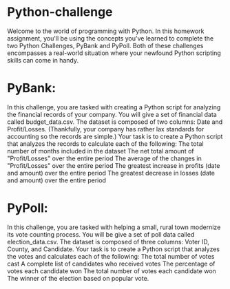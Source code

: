 # Python-challenge
Welcome to the world of programming with Python. In this homework assignment, you'll be using the concepts you've learned to complete the two Python Challenges, PyBank and PyPoll. Both of these challenges encompasses a real-world situation where your newfound Python scripting skills can come in handy.

# PyBank:
In this challenge, you are tasked with creating a Python script for analyzing the financial records of your company. You will give a set of financial data called budget_data.csv. The dataset is composed of two columns: Date and Profit/Losses. (Thankfully, your company has rather lax standards for accounting so the records are simple.) Your task is to create a Python script that analyzes the records to calculate each of the following: The total number of months included in the dataset The net total amount of "Profit/Losses" over the entire period The average of the changes in "Profit/Losses" over the entire period The greatest increase in profits (date and amount) over the entire period The greatest decrease in losses (date and amount) over the entire period

# PyPoll:
In this challenge, you are tasked with helping a small, rural town modernize its vote counting process. You will be give a set of poll data called election_data.csv. The dataset is composed of three columns: Voter ID, County, and Candidate. Your task is to create a Python script that analyzes the votes and calculates each of the following: The total number of votes cast A complete list of candidates who received votes The percentage of votes each candidate won The total number of votes each candidate won The winner of the election based on popular vote.
